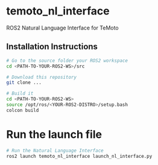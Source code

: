 # temoto_nl_interface
ROS2 Natural Language Interface for TeMoto

## Installation Instructions
```bash
# Go to the source folder your ROS2 workspace
cd <PATH-TO-YOUR-ROS2-WS>/src

# Download this repository
git clone ...

# Build it
cd <PATH-TO-YOUR-ROS2-WS>
source /opt/ros/<YOUR-ROS2-DISTRO>/setup.bash
colcon build
```

# Run the launch file

```bash
# Run the Natural Language Interface
ros2 launch temoto_nl_interface launch_nl_interface.py
```

